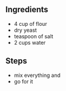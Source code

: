 ## Ingredients
- 4 cup of flour
- dry yeast
- teaspoon of salt
- 2 cups water

## Steps
- mix everything and
- go for it